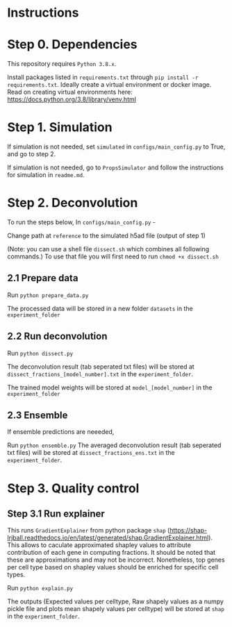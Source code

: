 # Instructions

# Step 0. Dependencies

This repository requires `Python 3.8.x`.

Install packages listed in `requirements.txt` through `pip install -r requirements.txt`. Ideally create a virtual environment or docker image. Read on creating virtual environments here: https://docs.python.org/3.8/library/venv.html

# Step 1. Simulation 
If simulation is not needed, set `simulated` in `configs/main_config.py` to True, and go to step 2.

If simulation is not needed, go to `PropsSimulator` and follow the instructions for simulation in `readme.md`.

# Step 2. Deconvolution

To run the steps below,
In `configs/main_config.py` - 

Change path at `reference` to the simulated h5ad file (output of step 1)

(Note: you can use a shell file `dissect.sh` which combines all following commands.) To use that file you will first need to run `chmod +x dissect.sh`

## 2.1 Prepare data
Run `python prepare_data.py`

The processed data will be stored in a new folder `datasets` in the `experiment_folder`

## 2.2 Run deconvolution
Run `python dissect.py`

The deconvolution result (tab seperated txt files) will be stored at `dissect_fractions_[model_number].txt` in the `experiment_folder`.

The trained model weights will be stored at `model_[model_number]` in the `experiment_folder`

## 2.3 Ensemble
If ensemble predictions are neeeded, 

Run `python ensemble.py`
The averaged deconvolution result (tab seperated txt files) will be stored at `dissect_fractions_ens.txt` in the `experiment_folder`.

# Step 3. Quality control

## Step 3.1 Run explainer

This runs `GradientExplainer` from python package `shap` (https://shap-lrjball.readthedocs.io/en/latest/generated/shap.GradientExplainer.html). This allows to caculate approximated shapley values to attribute contribution of each gene in computing fractions. It should be noted that these are approximations and may not be incorrect. Nonetheless, top genes per cell type based on shapley values should be enriched for specific cell types.

Run `python explain.py`

The outputs (Expected values per celltype, Raw shapely values as a numpy pickle file and plots mean shapely values per celltype) will be stored at `shap` in the `experiment_folder`.


